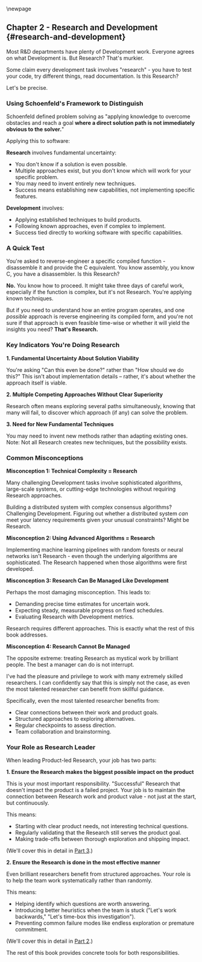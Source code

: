 \newpage

## Chapter 2 - Research and Development {#research-and-development}

Most R&D departments have plenty of Development work. Everyone agrees on what Development is. But Research? That's murkier.

Some claim every development task involves "research" - you have to test your code, try different things, read documentation. Is this Research?

Let's be precise.

### Using Schoenfeld's Framework to Distinguish

Schoenfeld defined problem solving as "applying knowledge to overcome obstacles and reach a goal **where a direct solution path is not immediately obvious to the solver.**"

Applying this to software:

**Research** involves fundamental uncertainty:

- You don't know if a solution is even possible.
- Multiple approaches exist, but you don't know which will work for your specific problem.
- You may need to invent entirely new techniques.
- Success means establishing new capabilities, not implementing specific features.

**Development** involves:

- Applying established techniques to build products.
- Following known approaches, even if complex to implement.
- Success tied directly to working software with specific capabilities.

### A Quick Test

You're asked to reverse-engineer a specific compiled function - disassemble it and provide the C equivalent. You know assembly, you know C, you have a disassembler. Is this Research?

**No.** You know how to proceed. It might take three days of careful work, especially if the function is complex, but it's not Research. You're applying known techniques.

But if you need to understand how an entire program operates, and one *possible* approach is reverse engineering its compiled form, and you're not sure if that approach is even feasible time-wise or whether it will yield the insights you need? **That's Research.**

### Key Indicators You're Doing Research

**1. Fundamental Uncertainty About Solution Viability**

You're asking "Can this even be done?" rather than "How should we do this?" This isn't about implementation details – rather, it's about whether the approach itself is viable.

**2. Multiple Competing Approaches Without Clear Superiority**

Research often means exploring several paths simultaneously, knowing that many will fail, to discover which approach (if any) can solve the problem.

**3. Need for New Fundamental Techniques**

You may need to invent new methods rather than adapting existing ones. Note: Not all Research creates new techniques, but the possibility exists.

### Common Misconceptions

**Misconception 1: Technical Complexity = Research**

Many challenging Development tasks involve sophisticated algorithms, large-scale systems, or cutting-edge technologies without requiring Research approaches.

Building a distributed system with complex consensus algorithms? Challenging Development. Figuring out whether a distributed system *can* meet your latency requirements given your unusual constraints? Might be Research.

**Misconception 2: Using Advanced Algorithms = Research**

Implementing machine learning pipelines with random forests or neural networks isn't Research - even though the underlying algorithms are sophisticated. The Research happened when those algorithms were first developed.

**Misconception 3: Research Can Be Managed Like Development**

Perhaps the most damaging misconception. This leads to:

- Demanding precise time estimates for uncertain work.
- Expecting steady, measurable progress on fixed schedules.
- Evaluating Research with Development metrics.

Research requires different approaches. This is exactly what the rest of this book addresses.

**Misconception 4: Research Cannot Be Managed**

The opposite extreme: treating Research as mystical work by brilliant people. The best a manager can do is not interrupt.

I've had the pleasure and privilege to work with many extremely skilled researchers. I can confidently say that this is simply not the case, as even the most talented researcher can benefit from skillful guidance.

Specifically, even the most talented researcher benefits from:

- Clear connections between their work and product goals.
- Structured approaches to exploring alternatives.
- Regular checkpoints to assess direction.
- Team collaboration and brainstorming.

### Your Role as Research Leader

When leading Product-led Research, your job has two parts:

**1. Ensure the Research makes the biggest possible impact on the product**

This is your most important responsibility. "Successful" Research that doesn't impact the product is a failed project. Your job is to maintain the connection between Research work and product value - not just at the start, but continuously.

This means:

- Starting with clear product needs, not interesting technical questions.
- Regularly validating that the Research still serves the product goal.
- Making trade-offs between thorough exploration and shipping impact.

(We'll cover this in detail in [Part 3](#part3-ensuring-product-impact).)

**2. Ensure the Research is done in the most effective manner**

Even brilliant researchers benefit from structured approaches. Your role is to help the team work systematically rather than randomly.

This means:

- Helping identify which questions are worth answering.
- Introducing better heuristics when the team is stuck ("Let's work backwards," "Let's time-box this investigation").
- Preventing common failure modes like endless exploration or premature commitment.

(We'll cover this in detail in [Part 2](#part2-research-management-methods).)

The rest of this book provides concrete tools for both responsibilities.

